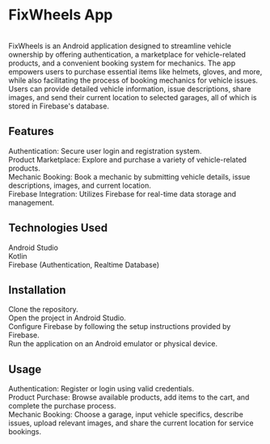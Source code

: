 # FixWheels App
<BR>
FixWheels is an Android application designed to streamline vehicle ownership by offering authentication, a marketplace for vehicle-related products, and a convenient booking system for mechanics. The app empowers users to purchase essential items like helmets, gloves, and more, while also facilitating the process of booking mechanics for vehicle issues. Users can provide detailed vehicle information, issue descriptions, share images, and send their current location to selected garages, all of which is stored in Firebase's database.
<BR>

## Features
Authentication: Secure user login and registration system.
<BR>Product Marketplace: Explore and purchase a variety of vehicle-related products.
<BR>Mechanic Booking: Book a mechanic by submitting vehicle details, issue descriptions, images, and current location.
<BR>Firebase Integration: Utilizes Firebase for real-time data storage and management.
<BR>

## Technologies Used
Android Studio
<BR>Kotlin
<BR>Firebase (Authentication, Realtime Database)

## Installation
Clone the repository.
<BR>Open the project in Android Studio.
<BR>Configure Firebase by following the setup instructions provided by Firebase.
<BR>Run the application on an Android emulator or physical device.

## Usage
Authentication: Register or login using valid credentials.
<BR>Product Purchase: Browse available products, add items to the cart, and complete the purchase process.
<BR>Mechanic Booking: Choose a garage, input vehicle specifics, describe issues, upload relevant images, and share the current location for service bookings.
